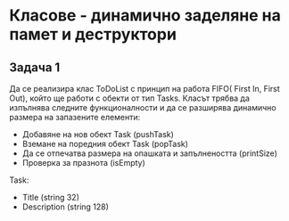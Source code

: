 # Класове - динамично заделяне на памет и деструктори

## Задача 1
Да се реализира клас ToDoList с принцип на работа FIFO( First In, First Out), който ще работи с обекти от тип Tasks. Класът трябва да изпълнява следните функционалности и да се разширява динамично размера на запазените елементи:

- Добавяне на нов обект Task (pushTask)
- Вземане на поредния обект Task (popTask)
- Да се отпечатва размера на опашката и запълнеността (printSize)
- Проверка за празнота (isEmpty)

Task: 	

- Title (string 32) 	
- Description (string 128)
